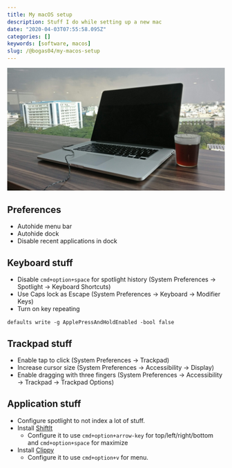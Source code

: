 ```yaml
---
title: My macOS setup
description: Stuff I do while setting up a new mac
date: "2020-04-03T07:55:58.095Z"
categories: []
keywords: [software, macos]
slug: /@bogas04/my-macos-setup
---
```


![Picture of a macbook](/img/blog/macos.jpg)

## Preferences

- Autohide menu bar
- Autohide dock
- Disable recent applications in dock

## Keyboard stuff

- Disable `cmd+option+space` for spotlight history (System Preferences -> Spotlight -> Keyboard Shortcuts)
- Use Caps lock as Escape (System Preferences -> Keyboard -> Modifier Keys)
- Turn on key repeating

```
defaults write -g ApplePressAndHoldEnabled -bool false
```

## Trackpad stuff

- Enable tap to click (System Preferences -> Trackpad)
- Increase cursor size (System Preferences -> Accessibility -> Display)
- Enable dragging with three fingers (System Preferences -> Accessibility -> Trackpad -> Trackpad Options)

## Application stuff

- Configure spotlight to not index a lot of stuff.
- Install [ShiftIt](https://github.com/fikovnik/ShiftIt/releases)
  - Configure it to use `cmd+option+arrow-key` for top/left/right/bottom and `cmd+option+space` for maximize
- Install [Clippy](https://github.com/Clipy/Clipy/releases)
  - Configure it to use `cmd+option+v` for menu.
